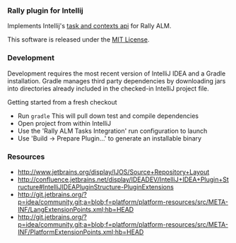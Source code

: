 ### Rally plugin for Intellij

Implements Intellij's [task and contexts api](http://www.jetbrains.com/idea/webhelp/managing-tasks-and-context.html)
for Rally ALM.

This software is released under the [MIT License](license.txt).

### Development

Development requires the most recent version of IntelliJ IDEA and a Gradle installation. Gradle manages
third party dependencies by downloading jars into directories already included in the checked-in
IntelliJ project file.

Getting started from a fresh checkout
* Run ```gradle``` This will pull down test and compile dependencies
* Open project from within IntelliJ
* Use the 'Rally ALM Tasks Integration' run configuration to launch
* Use 'Build -> Prepare Plugin...' to generate an installable binary

### Resources
* http://www.jetbrains.org/display/IJOS/Source+Repository+Layout
* http://confluence.jetbrains.net/display/IDEADEV/IntelliJ+IDEA+Plugin+Structure#IntelliJIDEAPluginStructure-PluginExtensions
* http://git.jetbrains.org/?p=idea/community.git;a=blob;f=platform/platform-resources/src/META-INF/LangExtensionPoints.xml;hb=HEAD
* http://git.jetbrains.org/?p=idea/community.git;a=blob;f=platform/platform-resources/src/META-INF/PlatformExtensionPoints.xml;hb=HEAD
